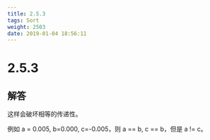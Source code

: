 ```yaml
---
title: 2.5.3
tags: Sort
weight: 2503
date: 2019-01-04 18:56:11
---
```


# 2.5.3


## 解答

这样会破坏相等的传递性。

例如 a = 0.005, b=0.000, c=-0.005，则 a == b, c == b，但是 a != c。

